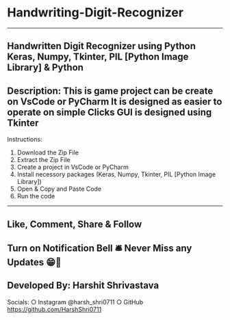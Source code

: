 # Handwriting-Digit-Recognizer
---------------------------------
Handwritten Digit Recognizer using Python
Keras, Numpy, Tkinter, PIL [Python Image Library] & Python
---------------------------------
Description: 
This is game project can be create on VsCode or PyCharm
It is designed as easier to operate on simple Clicks
GUI is designed using Tkinter
---------------------------------
Instructions:
1. Download the Zip File
2. Extract the Zip File
3. Create a project in VsCode or PyCharm
4. Install necessory packages (Keras, Numpy, Tkinter, PIL [Python Image Library]) 
5. Open & Copy and Paste Code
5. Run the code 
---------------------------------
Like, Comment, Share & Follow 
---------------------------------
Turn on Notification Bell 🛎 
Never Miss any Updates 😁🙏
---------------------------------
Developed By:
Harshit Shrivastava
---------------------------------
Socials: 
○ Instagram @harsh_shri0711
○ GitHub https://github.com/HarshShri0711
